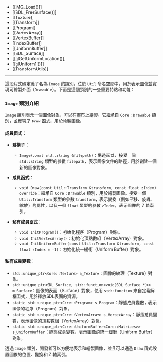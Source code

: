 - [[IMG_Load()]]
- [[SDL_FreeSurface()]]
- [[Texture]]
- [[Transform]]
- [[Program]]
- [[VertexArray]]
- [[VertexBuffer]]
- [[IndexBuffer]]
- [[UniformBuffer]]
- [[SDL_Surface]]
- [[glGetUniformLocation()]]
- [[glUniform1i()]]
- [[TransformUtils]]

----
這段程式碼定義了名為 `Image` 的類別，位於 `Util` 命名空間中，用於表示圖像並實現可繪製介面（`Drawable`）。下面是這個類別的一些重要特點和功能：

### `Image` 類別介紹

`Image` 類別表示一個圖像對象，可以在畫布上繪製。它繼承自 `Core::Drawable` 類別，並實現了 `Draw` 函式，用於繪製圖像。

#### 成員函式：

- **建構子**：
  - `Image(const std::string &filepath)`：構造函式，接受一個 `std::string` 類型的參數 `filepath`，表示圖像文件的路徑，用於創建一個新的圖像對象。

- **成員函式**：
  - `void Draw(const Util::Transform &transform, const float zIndex) override`：繼承自 `Core::Drawable` 類別，用於繪製圖像。接受一個 `Util::Transform` 類型的參數 `transform`，表示變換（例如平移、旋轉、縮放）的屬性，以及一個 `float` 類型的參數 `zIndex`，表示圖像的 Z 軸索引。

- **私有成員函式**：
  - `void InitProgram()`：初始化程序（Program）對象。
  - `void InitVertexArray()`：初始化頂點數組（VertexArray）對象。
  - `void InitUniformBuffer(const Util::Transform &transform, const float zIndex = -1)`：初始化統一緩衝（Uniform Buffer）對象。

#### 私有成員變數：

- `std::unique_ptr<Core::Texture> m_Texture`：圖像的紋理（Texture）對象。
- `std::unique_ptr<SDL_Surface, std::function<void(SDL_Surface *)>> m_Surface`：圖像的表面（Surface）對象，使用 `std::function` 來自定義解構函式，用於釋放SDL表面的資源。
- `static std::unique_ptr<Core::Program> s_Program`：靜態成員變數，表示圖像的程序（Program）對象。
- `static std::unique_ptr<Core::VertexArray> s_VertexArray`：靜態成員變數，表示圖像的頂點數組（VertexArray）對象。
- `static std::unique_ptr<Core::UniformBuffer<Core::Matrices>> s_UniformBuffer`：靜態成員變數，表示圖像的統一緩衝（Uniform Buffer）對象。

透過 `Image` 類別，開發者可以方便地表示和繪製圖像，並且可以通過 `Draw` 函式設置圖像的位置、變換和 Z 軸索引。